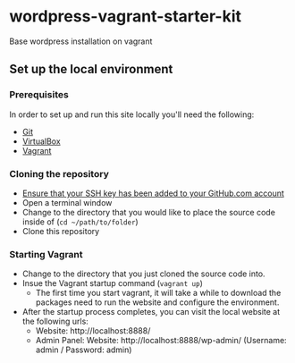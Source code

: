 # wordpress-vagrant-starter-kit
Base wordpress installation on vagrant


## Set up the local environment
### Prerequisites
In order to set up and run this site locally you'll need the following:
- [Git](http://sourceforge.net/projects/git-osx-installer/)
- [VirtualBox](https://www.vagrantup.com/downloads.html)
- [Vagrant](https://www.vagrantup.com/downloads.html)

### Cloning the repository
- [Ensure that your SSH key has been added to your GitHub.com account](https://help.github.com/articles/generating-ssh-keys)
- Open a terminal window
- Change to the directory that you would like to place the source code inside of (`cd ~/path/to/folder`)
- Clone this repository

### Starting Vagrant
- Change to the directory that you just cloned the source code into.
- Insue the Vagrant startup command (`vagrant up`)
  - The first time you start vagrant, it will take a while to download the packages need to run the website and configure the environment.
- After the startup process completes, you can visit the local website at the following urls:
  - Website: http://localhost:8888/
  - Admin Panel: Website: http://localhost:8888/wp-admin/ (Username: admin / Password: admin)
